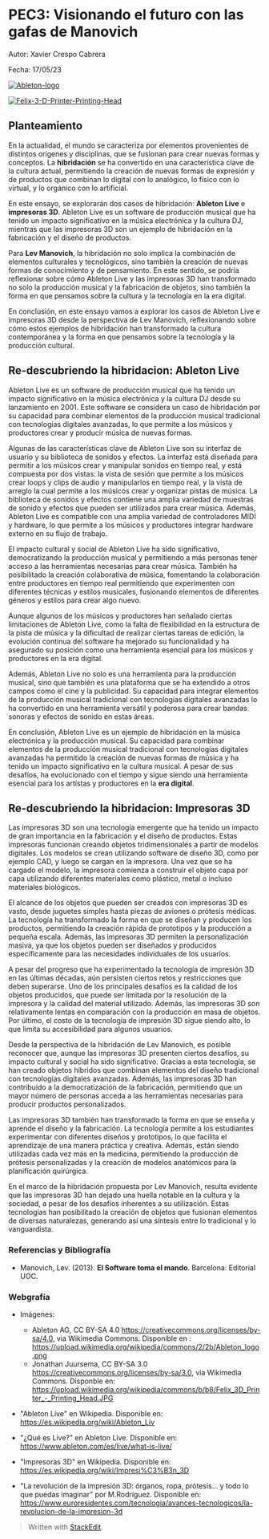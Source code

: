﻿
#  PEC3: Visionando el futuro con las gafas de Manovich

Autor: Xavier Crespo Cabrera

Fecha: 17/05/23


<a href="https://imgbb.com/"><img src="https://i.ibb.co/bR6WJjB/Ableton-logo.png" alt="Ableton-logo" border="0"></a>

<a href="https://ibb.co/bR0Vx1q"><img src="https://i.ibb.co/bR0Vx1q/Felix-3-D-Printer-Printing-Head.jpg" alt="Felix-3-D-Printer-Printing-Head" border="0"></a>

## Planteamiento

En la actualidad, el mundo se caracteriza por elementos provenientes de distintos orígenes y disciplinas, que se fusionan para crear nuevas formas y conceptos. La **hibridación** se ha convertido en una característica clave de la cultura actual, permitiendo la creación de nuevas formas de expresión y de productos que combinan lo digital con lo analógico, lo físico con lo virtual, y lo orgánico con lo artificial.

En este ensayo, se explorarán dos casos de hibridación: **Ableton Live** e **impresoras 3D**. Ableton Live es un software de producción musical que ha tenido un impacto significativo en la música electrónica y la cultura DJ, mientras que las impresoras 3D son un ejemplo de hibridación en la fabricación y el diseño de productos.

Para **Lev Manovich**, la hibridación no solo implica la combinación de elementos culturales y tecnológicos, sino también la creación de nuevas formas de conocimiento y de pensamiento. En este sentido, se podría reflexionar sobre cómo Ableton Live y las impresoras 3D han transformado no solo la producción musical y la fabricación de objetos, sino también la forma en que pensamos sobre la cultura y la tecnología en la era digital.

En conclusión, en este ensayo vamos a explorar los casos de Ableton Live e impresoras 3D desde la perspectiva de Lev Manovich, reflexionando sobre cómo estos ejemplos de hibridación han transformado la cultura contemporánea y la forma en que pensamos sobre la tecnología y la producción cultural.

##  Re-descubriendo la hibridacion:  Ableton Live

Ableton Live es un software de producción musical que ha tenido un impacto significativo en la música electrónica y la cultura DJ desde su lanzamiento en 2001. Este software se considera un caso de hibridación por su capacidad para combinar elementos de la producción musical tradicional con tecnologías digitales avanzadas, lo que permite a los músicos y productores crear y producir música de nuevas formas.

Algunas de las características clave de Ableton Live son su interfaz de usuario y su biblioteca de sonidos y efectos. La interfaz está diseñada para permitir a los músicos crear y manipular sonidos en tiempo real, y está compuesta por dos vistas: la vista de sesión que permite a los músicos crear loops y clips de audio y manipularlos en tiempo real, y la vista de arreglo la cual permite a los músicos crear y organizar pistas de música.
La biblioteca de sonidos y efectos contiene una amplia variedad de muestras de sonido y efectos que pueden ser utilizados para crear música. Además, Ableton Live es compatible con una amplia variedad de controladores MIDI y hardware, lo que permite a los músicos y productores integrar hardware externo en su flujo de trabajo.

El impacto cultural y social de Ableton Live ha sido significativo, democratizando la producción musical y permitiendo a más personas tener acceso a las herramientas necesarias para crear música. También ha posibilitado la creación colaborativa de música, fomentando la colaboración entre productores en tiempo real permitiendo que experimenten con diferentes técnicas y estilos musicales, fusionando elementos de diferentes géneros y estilos para crear algo nuevo.  

Aunque algunos de los músicos y productores han señalado ciertas limitaciones de Ableton Live, como la falta de flexibilidad en la estructura de la pista de música y la dificultad de realizar ciertas tareas de edición, la evolución continua del software ha mejorado su funcionalidad y ha asegurado su posición como una herramienta esencial para los músicos y productores en la era digital.

Además, Ableton Live no solo es una herramienta para la producción musical, sino que también es una plataforma que se ha extendido a otros campos como el cine y la publicidad. Su capacidad para integrar elementos de la producción musical tradicional con tecnologías digitales avanzadas lo ha convertido en una herramienta versátil y poderosa para crear bandas sonoras y efectos de sonido en estas áreas. 

En conclusión, Ableton Live es un ejemplo de hibridación en la música electrónica y la producción musical. Su capacidad para combinar elementos de la producción musical tradicional con tecnologías digitales avanzadas ha permitido la creación de nuevas formas de música y ha tenido un impacto significativo en la cultura musical. A pesar de sus desafíos, ha evolucionado con el tiempo y sigue siendo una herramienta esencial para los artístas y productores en la **era digital**.

## Re-descubriendo la hibridacion:  Impresoras 3D

Las impresoras 3D son una tecnología emergente que ha tenido un impacto de gran importancia en la fabricación y el diseño de productos. Estas impresoras funcionan creando objetos tridimensionales a partir de modelos digitales. Los modelos se crean utilizando software de diseño 3D, como por ejemplo CAD, y luego se cargan en la impresora. Una vez que se ha cargado el modelo, la impresora comienza a construir el objeto capa por capa utilizando diferentes materiales como plástico, metal o incluso materiales biológicos.

El alcance de los objetos que pueden ser creados con impresoras 3D es vasto, desde juguetes simples hasta piezas de aviones o prótesis médicas. La tecnología ha transformado la forma en que se diseñan y producen los productos, permitiendo la creación rápida de prototipos y la producción a pequeña escala. Además, las impresoras 3D permiten la personalización masiva, ya que los objetos pueden ser diseñados y producidos específicamente para las necesidades individuales de los usuarios.

A pesar del progreso que ha experimentado la tecnología de impresión 3D en las últimas décadas, aún persisten ciertos retos y restricciones que deben superarse. Uno de los principales desafíos es la calidad de los objetos producidos, que puede ser limitada por la resolución de la impresora y la calidad del material utilizado. Además, las impresoras 3D son relativamente lentas en comparación con la producción en masa de objetos. Por último, el costo de la tecnología de impresión 3D sigue siendo alto, lo que limita su accesibilidad para algunos usuarios.

Desde la perspectiva de la hibridación de Lev Manovich, es posible reconocer que, aunque las impresoras 3D presenten ciertos desafíos, su impacto cultural y social ha sido significativo. Gracias a esta tecnología, se han creado objetos híbridos que combinan elementos del diseño tradicional con tecnologías digitales avanzadas. Además, las impresoras 3D han contribuido a la democratización de la fabricación, permitiendo que un mayor número de personas acceda a las herramientas necesarias para producir productos personalizados.

Las impresoras 3D también han transformado la forma en que se enseña y aprende el diseño y la fabricación. La tecnología permite a los estudiantes experimentar con diferentes diseños y prototipos, lo que facilita el aprendizaje de una manera práctica y creativa. Además, están siendo utilizadas cada vez más en la medicina, permitiendo la producción de prótesis personalizadas y la creación de modelos anatómicos para la planificación quirúrgica.

En el marco de la hibridación propuesta por Lev Manovich, resulta evidente que las impresoras 3D han dejado una huella notable en la cultura y la sociedad, a pesar de los desafíos inherentes a su utilización. Estas tecnologías han posibilitado la creación de objetos que fusionan elementos de diversas naturalezas, generando así una síntesis entre lo tradicional y lo vanguardista.






### Referencias y Bibliografía
-   Manovich, Lev. (2013).  **El Software toma el mando**. Barcelona: Editorial UOC.



### Webgrafía
- Imágenes:
  - Ableton AG, CC BY-SA 4.0 <https://creativecommons.org/licenses/by-sa/4.0>, via Wikimedia Commons. Disponible en : https://upload.wikimedia.org/wikipedia/commons/2/2b/Ableton_logo.png
  - Jonathan Juursema, CC BY-SA 3.0 <https://creativecommons.org/licenses/by-sa/3.0>, via Wikimedia Commons. Disponble en: https://upload.wikimedia.org/wikipedia/commons/b/b8/Felix_3D_Printer_-_Printing_Head.JPG

-  "Ableton Live" en Wikipedia. Disponible en: https://es.wikipedia.org/wiki/Ableton_Liv
- "¿Qué es Live?" en Ableton Live. Disponible en: https://www.ableton.com/es/live/what-is-live/
-  "Impresoras 3D" en Wikipedia. Disponible en: https://es.wikipedia.org/wiki/Impresi%C3%B3n_3D
- "La revolución de la impresión 3D: órganos, ropa, prótesis… y todo lo que puedas imaginar" por M.Rodríguez. Disponible en: https://www.euroresidentes.com/tecnologia/avances-tecnologicos/la-revolucion-de-la-impresion-3d

> Written with [StackEdit](https://stackedit.io/).



